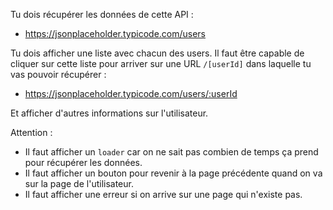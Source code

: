 Tu dois récupérer les données de cette API :

- https://jsonplaceholder.typicode.com/users

Tu dois afficher une liste avec chacun des users. Il faut être capable de cliquer sur cette liste pour arriver sur une URL `/[userId]` dans laquelle tu vas pouvoir récupérer :

- https://jsonplaceholder.typicode.com/users/:userId

Et afficher d'autres informations sur l'utilisateur.

Attention :

- Il faut afficher un `loader` car on ne sait pas combien de temps ça prend pour récupérer les données.
- Il faut afficher un bouton pour revenir à la page précédente quand on va sur la page de l'utilisateur.
- Il faut afficher une erreur si on arrive sur une page qui n'existe pas.
